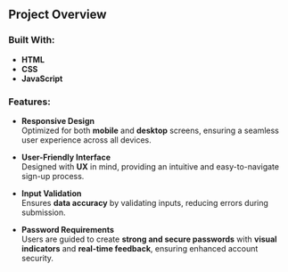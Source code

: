 ## Project Overview

### Built With:
- **HTML**
- **CSS**
- **JavaScript**

### Features:
- **Responsive Design**  
  Optimized for both **mobile** and **desktop** screens, ensuring a seamless user experience across all devices.
  
- **User-Friendly Interface**  
  Designed with **UX** in mind, providing an intuitive and easy-to-navigate sign-up process.

- **Input Validation**  
  Ensures **data accuracy** by validating inputs, reducing errors during submission.

- **Password Requirements**  
  Users are guided to create **strong and secure passwords** with **visual indicators** and **real-time feedback**, ensuring enhanced account security.


